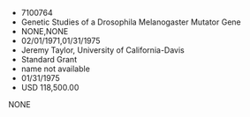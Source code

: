 * 7100764
* Genetic Studies of a Drosophila Melanogaster Mutator Gene
* NONE,NONE
* 02/01/1971,01/31/1975
* Jeremy Taylor, University of California-Davis
* Standard Grant
*   name not available
* 01/31/1975
* USD 118,500.00

NONE
